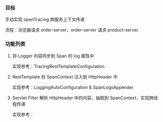 ### 目标

手动实现 openTracing 跨服务上下文传递

流程：浏览器请求 order-server，order-server 请求 product-server

### 功能列表

1. 将 Logger 内容同步到 Span 的 log 属性中

    实现参考：TracingRestTemplateConfiguration

2. RestTemplate 将 SpanContext 注入到 HttpHeader 中

   实现参考：LoggingAutoConfiguration & SpanLogsAppender

3. Servlet Filter 解析 HttpHeader 中的内容，抽取到 SpanContext，实现跨线程传递

   实现参考：